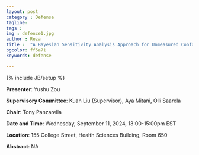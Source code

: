 ```yaml
---
layout: post
category : Defense
tagline: 
tags : 
img : defence1.jpg
author : Reza
title :  "A Bayesian Sensitivity Analysis Approach for Unmeasured Confounding in Longitudinal Data"
bgcolor: ff5a71
keywords: defense

---
```


{% include JB/setup %}


**Presenter**:  Yushu Zou

**Supervisory Committee**:  Kuan Liu (Supervisor), Aya Mitani, Olli Saarela

**Chair**: Tony Panzarella

**Date and Time**:  Wednesday, September 11, 2024, 13:00-15:00pm EST

**Location**:  155 College Street, Health Sciences Building, Room 650





<!--more-->

**Abstract**: NA
